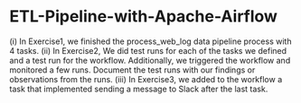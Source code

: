 # ETL-Pipeline-with-Apache-Airflow
(i) In Exercise1, we finished the process_web_log data pipeline process with 4 tasks.
(ii) In Exercise2, We did test runs for each of the tasks we defined and a test run for the workflow.
Additionally, we triggered the workflow and monitored a few runs. Document the test runs
with our findings or observations from the runs.
(iii) In Exercise3, we added to the workflow a task that implemented sending a message to Slack
after the last task.
